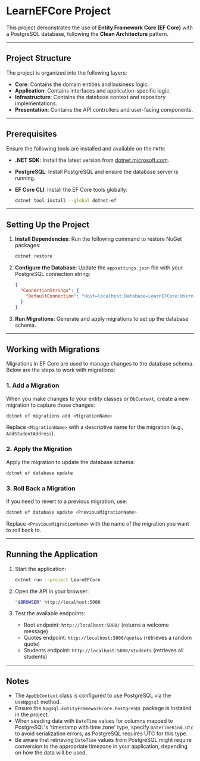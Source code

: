 # LearnEFCore Project

This project demonstrates the use of **Entity Framework Core (EF Core)** with a PostgreSQL database, following the **Clean Architecture** pattern.

---

## Project Structure

The project is organized into the following layers:

- **Core**: Contains the domain entities and business logic.
- **Application**: Contains interfaces and application-specific logic.
- **Infrastructure**: Contains the database context and repository implementations.
- **Presentation**: Contains the API controllers and user-facing components.

---

## Prerequisites

Ensure the following tools are installed and available on the `PATH`:

- **.NET SDK**: Install the latest version from [dotnet.microsoft.com](https://dotnet.microsoft.com/).
- **PostgreSQL**: Install PostgreSQL and ensure the database server is running.
- **EF Core CLI**: Install the EF Core tools globally:

  ```bash
  dotnet tool install --global dotnet-ef
  ```

---

## Setting Up the Project

1. **Install Dependencies**:
   Run the following command to restore NuGet packages:

   ```bash
   dotnet restore
   ```

2. **Configure the Database**:
   Update the `appsettings.json` file with your PostgreSQL connection string:

   ```json
   {
     "ConnectionStrings": {
       "DefaultConnection": "Host=localhost;Database=LearnEFCore;Username=postgres;Password=yourpassword"
     }
   }
   ```

3. **Run Migrations**:
   Generate and apply migrations to set up the database schema.

---

## Working with Migrations

Migrations in EF Core are used to manage changes to the database schema. Below are the steps to work with migrations:

### 1. Add a Migration

When you make changes to your entity classes or `DbContext`, create a new migration to capture those changes:

```bash
dotnet ef migrations add <MigrationName>
```

Replace `<MigrationName>` with a descriptive name for the migration (e.g., `AddStudentAddress`).

### 2. Apply the Migration

Apply the migration to update the database schema:

```bash
dotnet ef database update
```

### 3. Roll Back a Migration

If you need to revert to a previous migration, use:

```bash
dotnet ef database update <PreviousMigrationName>
```

Replace `<PreviousMigrationName>` with the name of the migration you want to roll back to.

---

## Running the Application

1. Start the application:

   ```bash
   dotnet run --project LearnEFCore
   ```

2. Open the API in your browser:

   ```bash
   "$BROWSER" http://localhost:5000
   ```

3. Test the available endpoints:

   - Root endpoint: `http://localhost:5000/` (returns a welcome message)
   - Quotes endpoint: `http://localhost:5000/quotes` (retrieves a random quote)
   - Students endpoint: `http://localhost:5000/students` (retrieves all students)

---

## Notes

- The `AppDbContext` class is configured to use PostgreSQL via the `UseNpgsql` method.
- Ensure the `Npgsql.EntityFrameworkCore.PostgreSQL` package is installed in the project.
- When seeding data with `DateTime` values for columns mapped to PostgreSQL's 'timestamp with time zone' type, specify `DateTimeKind.Utc` to avoid serialization errors, as PostgreSQL requires UTC for this type.
- Be aware that retrieving `DateTime` values from PostgreSQL might require conversion to the appropriate timezone in your application, depending on how the data will be used.